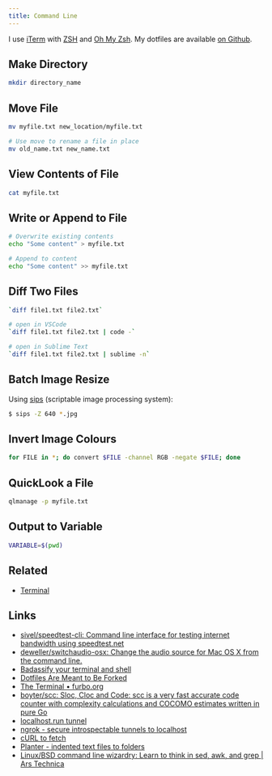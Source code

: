 ```yaml
---
title: Command Line
---
```


I use [iTerm](https://iterm2.com) with [ZSH](https://www.zsh.org) and [Oh My Zsh](https://ohmyz.sh). My dotfiles are available [on Github](https://github.com/rknightuk/dotfiles). 


## Make Directory

```bash
mkdir directory_name
```

## Move File

```bash
mv myfile.txt new_location/myfile.txt

# Use move to rename a file in place
mv old_name.txt new_name.txt
```

## View Contents of File

```bash
cat myfile.txt
```

## Write or Append to File

```bash
# Overwrite existing contents
echo "Some content" > myfile.txt

# Append to content
echo "Some content" >> myfile.txt
```

## Diff Two Files

```bash
`diff file1.txt file2.txt`

# open in VSCode
`diff file1.txt file2.txt | code -`

# open in Sublime Text
`diff file1.txt file2.txt | sublime -n`
```

## Batch Image Resize

Using [sips](https://ss64.com/osx/sips.html) (scriptable image processing system):

```bash
$ sips -Z 640 *.jpg
```

## Invert Image Colours

```bash
for FILE in *; do convert $FILE -channel RGB -negate $FILE; done
```

## QuickLook a File

```bash
qlmanage -p myfile.txt
```

## Output to Variable

```bash
VARIABLE=$(pwd)
```

## Related

- [Terminal](/macos/terminal/)

## Links

- [sivel/speedtest-cli: Command line interface for testing internet bandwidth using speedtest.net](https://github.com/sivel/speedtest-cli)
- [deweller/switchaudio-osx: Change the audio source for Mac OS X from the command line.](https://github.com/deweller/switchaudio-osx)
- [Badassify your terminal and shell](https://jilles.me/badassify-your-terminal-and-shell/)
- [Dotfiles Are Meant to Be Forked](https://zachholman.com/2010/08/dotfiles-are-meant-to-be-forked/)
- [The Terminal • furbo.org](https://furbo.org/2014/09/03/the-terminal/)
- [boyter/scc: Sloc, Cloc and Code: scc is a very fast accurate code counter with complexity calculations and COCOMO estimates written in pure Go](https://github.com/boyter/scc)
- [localhost.run tunnel](http://localhost.run/)
- [ngrok - secure introspectable tunnels to localhost](https://ngrok.com/)
- [cURL to fetch](https://kigiri.github.io/fetch/)
- [Planter - indented text files to folders](https://brettterpstra.com/projects/planter/)
- [Linux/BSD command line wizardry: Learn to think in sed, awk, and grep | Ars Technica](https://arstechnica.com/gadgets/2021/08/linux-bsd-command-line-101-using-awk-sed-and-grep-in-the-terminal/)
